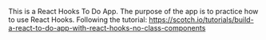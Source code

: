 This is a React Hooks To Do App. 
The purpose of the app is to practice how to use React Hooks. 
Following the tutorial: https://scotch.io/tutorials/build-a-react-to-do-app-with-react-hooks-no-class-components